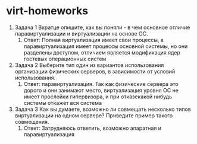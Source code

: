 # virt-homeworks

1. Задача 1 Вкратце опишите, как вы поняли - в чем основное отличие паравиртуализации и виртуализации на основе ОС.
    1. Ответ: Полная виртуализация имеет свои процессы, а паравиртуализация имеет процессы основной системы, но они разделены доступом, отличием является модификация ядер гостевых операционных систем
2. Задача 2 Выберите тип один из вариантов использования организации физических серверов, в зависимости от условий использования.
    1. Ответ: паравиртуализация. Так как физические сервера это дорого и они занимают место, виртуализация уровня ОС не имеет прослойки гипервизора, и при отказекакой нибудь системы откажет вся система
3. Задача 3 Как вы думаете, возможно ли совмещать несколько типов виртуализации на одном сервере? Приведите пример такого совмещения.
    1. Ответ: Затрудняюсь ответить, возможно апаратная и паравиртуализация